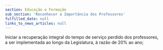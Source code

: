 ```yaml
---
section: Educação e Formação
sub_section: 'Reconhecer a Importância dos Professores'
fulfilled_date: null
links_to_news_articles: null
---
```


Iniciar a recuperação integral do tempo de serviço perdido dos professores, a ser implementada ao longo da Legislatura, à razão de 20% ao ano;